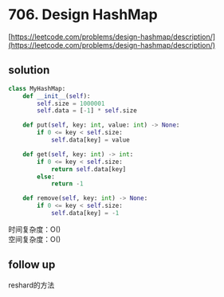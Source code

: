 # 706. Design HashMap

[https://leetcode.com/problems/design-hashmap/description/](https://leetcode.com/problems/design-hashmap/description/)

## solution

```python
class MyHashMap:
    def __init__(self):
        self.size = 1000001
        self.data = [-1] * self.size

    def put(self, key: int, value: int) -> None:
        if 0 <= key < self.size:
            self.data[key] = value

    def get(self, key: int) -> int:
        if 0 <= key < self.size:
            return self.data[key]
        else:
            return -1

    def remove(self, key: int) -> None:
        if 0 <= key < self.size:
            self.data[key] = -1
```

时间复杂度：O() <br>
空间复杂度：O()

## follow up

reshard的方法
